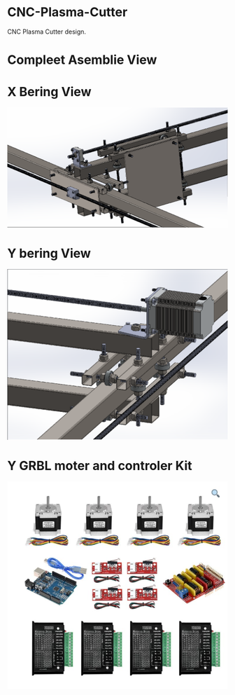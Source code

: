 # CNC-Plasma-Cutter
CNC Plasma Cutter design.

# Compleet Asemblie View


# X Bering View
![CNC berring](Plasma_cnc_X_bering.png?raw=true "CNC")<br>

# Y bering View
![CNC berring](Plasma_cnc_Y_bering.png?raw=true "CNC berring")<br>

# Y GRBL moter and controler Kit
![GRBL Moters and controler](GRBL_CNC_Moter_controler_kit.jpeg?raw=true "moter and controler")<br>


